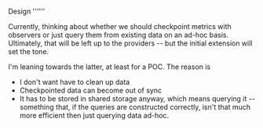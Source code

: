Design
''''''

Currently, thinking about whether we should checkpoint metrics with observers or just query them from existing data on an ad-hoc basis. Ultimately, that will be left up to the providers -- but the initial extension will set the tone. 

I'm  leaning towards the latter, at least for a POC. The reason is 
- I don't want have to clean up data
- Checkpointed data can become out of sync
- It has to be stored in shared storage anyway, which means querying it -- something that, if the queries are constructed correctly, isn't that much more efficient then just querying data ad-hoc.
